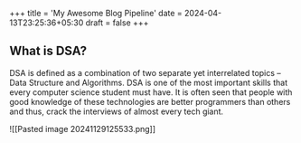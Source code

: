 +++
title = 'My Awesome Blog Pipeline'
date = 2024-04-13T23:25:36+05:30
draft = false
+++

## What is DSA?

DSA is defined as a combination of two separate yet interrelated topics – Data Structure and Algorithms. DSA is one of the most important skills that every computer science student must have. It is often seen that people with good knowledge of these technologies are better programmers than others and thus, crack the interviews of almost every tech giant.

![[Pasted image 20241129125533.png]]